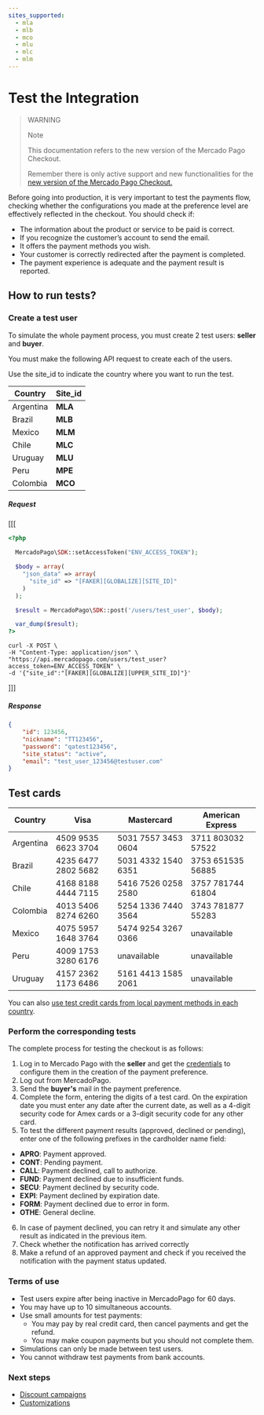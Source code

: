 ```yaml
---
sites_supported:
  - mla
  - mlb
  - mco
  - mlu
  - mlc
  - mlm
---
```


# Test the Integration

> WARNING
>
> Note
>
> This documentation refers to the new version of the Mercado Pago Checkout.
>
> Remember there is only active support and new functionalities for the [new version of the Mercado Pago Checkout.](https://www.mercadopago.com.ar/developers/en/guides/payments/web-payment-checkout/introduction/)

Before going into production, it is very important to test the payments flow, checking whether the configurations you made at the preference level are effectively reflected in the checkout.
You should check if:

+ The information about the product or service to be paid is correct.
+ If you recognize the customer’s account to send the email.
+ It offers the payment methods you wish.
+ Your customer is correctly redirected after the payment is completed.
+ The payment experience is adequate and the payment result is reported.

## How to run tests?

### Create a test user

To simulate the whole payment process, you must create 2 test users: **seller** and **buyer**.

You must make the following API request to create each of the users.

Use the site_id to indicate the country where you want to run the test.

| Country  | Site_id |
| ---- 	| ----- |
| Argentina   | **MLA** |
| Brazil  |  **MLB** |
| Mexico  |  **MLM** |
| Chile |  **MLC** |
| Uruguay |  **MLU** |
| Peru  |  **MPE** |
| Colombia  |  **MCO** |

##### _Request_
[[[
```php
<?php

  MercadoPago\SDK::setAccessToken("ENV_ACCESS_TOKEN");

  $body = array(
    "json_data" => array(
      "site_id" => "[FAKER][GLOBALIZE][SITE_ID]"
    )
  );

  $result = MercadoPago\SDK::post('/users/test_user', $body);

  var_dump($result);
?>
```
```curl
curl -X POST \
-H "Content-Type: application/json" \
"https://api.mercadopago.com/users/test_user?access_token=ENV_ACCESS_TOKEN" \
-d '{"site_id":"[FAKER][GLOBALIZE][UPPER_SITE_ID]"}'
```
]]]
##### _Response_
```json
{
    "id": 123456,
    "nickname": "TT123456",
    "password": "qatest123456",
    "site_status": "active",
    "email": "test_user_123456@testuser.com"
}
```


## Test cards

| Country 	 | Visa 				       | Mastercard        | American Express |
| ---- 		   | ---- 				       | ----------        | ---------------- |
| Argentina  | 4509 9535 6623 3704 |5031 7557 3453 0604|3711 803032 57522 |
| Brazil  	 | 4235 6477 2802 5682 |5031 4332 1540 6351|3753 651535 56885 |
| Chile   	 | 4168 8188 4444 7115 |5416 7526 0258 2580|3757 781744 61804 |
| Colombia   | 4013 5406 8274 6260 |5254 1336 7440 3564|3743 781877 55283 |
| Mexico  	 | 4075 5957 1648 3764 |5474 9254 3267 0366| unavailable      |
| Peru    	 | 4009 1753 3280 6176 | unavailable       | unavailable      |
| Uruguay  	 | 4157 2362 1173 6486 |5161 4413 1585 2061| unavailable      |

You can also [use test credit cards from local payment methods in each country](https://www.mercadopago.com.ar/developers/en/guides/localization/local-cards).

### Perform the corresponding tests

The complete process for testing the checkout is as follows:

1. Log in to Mercado Pago with the **seller** and get the [credentials]([FAKER][CREDENTIALS][URL]) to configure them in the creation of the payment preference.
2. Log out from MercadoPago.
3. Send the **buyer's** mail in the payment preference.
4. Complete the form, entering the digits of a test card. On the expiration date you must enter any date after the current date, as well as a 4-digit security code for Amex cards or a 3-digit security code for any other card.
5. To test the different payment results (approved, declined or pending), enter one of the following prefixes in the cardholder name field:
  * **APRO**: Payment approved.  
  * **CONT**: Pending payment.  
  * **CALL**: Payment declined, call to authorize.  
  * **FUND**: Payment declined due to insufficient funds.  
  * **SECU**: Payment declined by security code.  
  * **EXPI**: Payment declined by expiration date.  
  * **FORM**: Payment declined due to error in form.  
  * **OTHE**: General decline.  
6. In case of payment declined, you can retry it and simulate any other result as indicated in the previous item.
7. Check whether the notification has arrived correctly
8. Make a refund of an approved payment and check if you received the notification with the payment status updated.

### Terms of use

+ Test users expire after being inactive in MercadoPago for 60 days.
+ You may have up to 10 simultaneous accounts.
+ Use small amounts for test payments:
  * You may pay by real credit card, then cancel payments and get the refund.
  * You may make coupon payments but you should not complete them.
+ Simulations can only be made between test users.
+ You cannot withdraw test payments from bank accounts.

### Next steps

* [Discount campaigns](https://www.mercadopago.com.ar/developers/en/guides/payments/web-payment-checkout/v1/discount-campaigns/)
* [Customizations](https://www.mercadopago.com.ar/developers/en/guides/payments/web-payment-checkout/v1/personalization/)
